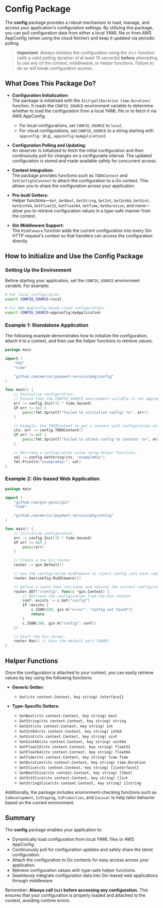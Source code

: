 # Config Package

The **config** package provides a robust mechanism to load, manage, and access your application's configuration settings. By utilizing this package, you can pull configuration data from either a local YAML file or from AWS AppConfig (when using the cloud fetcher) and keep it updated via periodic polling.

> **Important:** Always initialize the configuration using the `Init` function (with a valid polling duration of at least 10 seconds) **before** attempting to use any of the context, middleware, or helper functions. Failure to do so will break configuration access.

## What Does This Package Do?

- **Configuration Initialization:**  
  The package is initialized with the `Init(pollDuration time.Duration)` function. It reads the `CONFIG_SOURCE` environment variable to determine whether to load the configuration from a local YAML file or to fetch it via AWS AppConfig.  
  - For local configurations, set `CONFIG_SOURCE` to `local`.
  - For cloud configurations, set `CONFIG_SOURCE` to a string starting with `appconfig:` (e.g., `appconfig:myApplication`).

- **Configuration Polling and Updating:**  
  An observer is initialized to fetch the initial configuration and then continuously poll for changes on a configurable interval. The updated configuration is stored and made available safely for concurrent access.

- **Context Integration:**  
  The package provides functions such as `TODOContext` and `SetConfigInContext` to attach the configuration to a Go context. This allows you to share the configuration across your application.

- **Pre-built Getters:**  
  Helper functions—`Get`, `GetBool`, `GetString`, `GetInt`, `GetInt64`, `GetUint`, `GetUint64`, `GetFloat32`, `GetFloat64`, `GetTime`, `GetDuration`, and more—allow you to retrieve configuration values in a type-safe manner from the context.

- **Gin Middleware Support:**  
  The `Middleware` function adds the current configuration into every Gin HTTP request's context so that handlers can access the configuration directly.

## How to Initialize and Use the Config Package

### Setting Up the Environment

Before starting your application, set the `CONFIG_SOURCE` environment variable. For example:

```sh
# For local configuration
export CONFIG_SOURCE=local

# For AWS AppConfig-based cloud configuration:
export CONFIG_SOURCE=appconfig:myApplication
```

### Example 1: Standalone Application

The following example demonstrates how to initialize the configuration, attach it to a context, and then use the helper functions to retrieve values:

```go
package main

import (
	"fmt"
	"time"

	"github.com/mercor/payment-service/pkg/config"
)

func main() {
	// Initialize configuration.
	// Ensure that the CONFIG_SOURCE environment variable is set appropriately.
	err := config.Init(15 * time.Second)
	if err != nil {
		panic(fmt.Sprintf("Failed to initialize config: %v", err))
	}

	// Example: Use TODOContext to get a context with configuration attached.
	ctx, err := config.TODOContext()
	if err != nil {
		panic(fmt.Sprintf("Failed to attach config to context: %v", err))
	}

	// Retrieve a configuration value using helper functions.
	val := config.GetString(ctx, "exampleKey")
	fmt.Println("exampleKey:", val)
}
```

### Example 2: Gin-based Web Application

```go
package main

import (
	"github.com/gin-gonic/gin"
	"time"

	"github.com/mercor/payment-service/pkg/config"
)

func main() {
	// Initialize configuration.
	err := config.Init(15 * time.Second)
	if err != nil {
		panic(err)
	}

	// Create a new Gin router.
	router := gin.Default()

	// Use the configuration middleware to inject config into each request's context.
	router.Use(config.Middleware())

	// Define a route that retrieves and returns the current configuration.
	router.GET("/config", func(c *gin.Context) {
		// Retrieve the configuration from the Gin context.
		conf, exists := c.Get("config")
		if !exists {
			c.JSON(500, gin.H{"error": "config not found"})
			return
		}
		c.JSON(200, gin.H{"config": conf})
	})

	// Start the Gin server.
	router.Run() // Uses the default port (8080)
}
```

## Helper Functions

Once the configuration is attached to your context, you can easily retrieve values by key using the following functions:

- **Generic Getter:**
  - `Get(ctx context.Context, key string) interface{}`
  
- **Type-Specific Getters:**
  - `GetBool(ctx context.Context, key string) bool`
  - `GetString(ctx context.Context, key string) string`
  - `GetInt(ctx context.Context, key string) int`
  - `GetInt64(ctx context.Context, key string) int64`
  - `GetUint(ctx context.Context, key string) uint`
  - `GetUint64(ctx context.Context, key string) uint64`
  - `GetFloat32(ctx context.Context, key string) float32`
  - `GetFloat64(ctx context.Context, key string) float64`
  - `GetTime(ctx context.Context, key string) time.Time`
  - `GetDuration(ctx context.Context, key string) time.Duration`
  - `GetSlice(ctx context.Context, key string) []interface{}`
  - `GetBoolSlice(ctx context.Context, key string) []bool`
  - `GetIntSlice(ctx context.Context, key string) []int`
  - `GetStringSlice(ctx context.Context, key string) []string`

Additionally, the package includes environment-checking functions such as `IsDevelopment`, `IsStaging`, `IsProduction`, and `IsLocal` to help tailor behavior based on the current environment.

## Summary

The **config** package enables your application to:

- Dynamically load configuration from local YAML files or AWS AppConfig.
- Continuously poll for configuration updates and safely share the latest configuration.
- Attach the configuration to Go contexts for easy access across your application.
- Retrieve configuration values with type-safe helper functions.
- Seamlessly integrate configuration data into Gin-based web applications through middleware.

Remember: **Always call `Init` before accessing any configuration.** This ensures that your configuration is properly loaded and attached to the context, avoiding runtime errors.